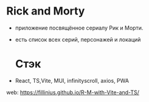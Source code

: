# Rick and Morty

- приложение посвящённое сериалу Pик и Mорти.
- есть список всех серий, персонажей и локаций

  # Стэк
 - React, TS,Vite, MUI, infinityscroll, axios,  PWA

web: https://fillinius.github.io/R-M-with-Vite-and-TS/
